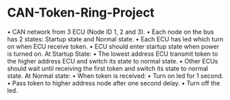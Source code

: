# CAN-Token-Ring-Project

• CAN network from 3 ECU (Node ID 1, 2 and 3).
• Each node on the bus has 2 states: Startup state and Normal state.
• Each ECU has led which turn on when ECU receive token.
• ECU should enter startup state when power is turned on.
At Startup State:
• The lowest address ECU transmit token to the higher address ECU and switch its state to normal state.
• Other ECUs should wait until receiving the first token and switch its state to normal state.
At Normal state:
• When token is received:
• Turn on led for 1 second.
• Pass token to higher address node after one second delay.
• Turn off the led.
